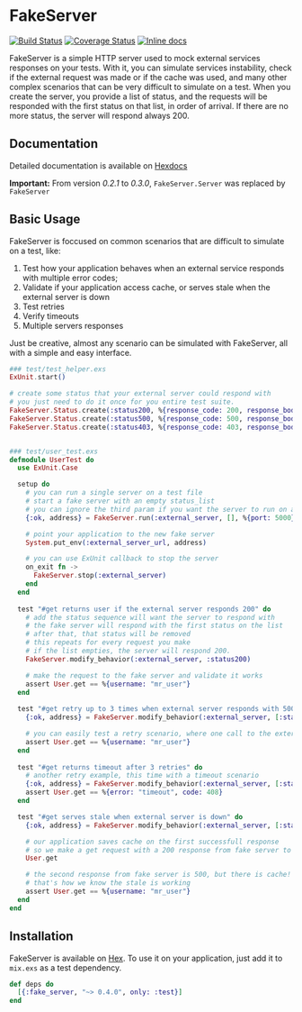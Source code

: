 # FakeServer
[![Build Status](https://travis-ci.org/bernardolins/fake_server.svg?branch=master)](https://travis-ci.org/bernardolins/fake_server)
[![Coverage Status](https://coveralls.io/repos/github/bernardolins/fake_server/badge.svg?branch=master)](https://coveralls.io/github/bernardolins/fake_server?branch=master)
[![Inline docs](http://inch-ci.org/github/bernardolins/fake_server.svg?branch=master&style=shields)](http://inch-ci.org/github/bernardolins/fake_server)

FakeServer is a simple HTTP server used to mock external services responses on your tests. With it, you can simulate services instability, check if the external request was made or if the cache was used, and many other complex scenarios that can be very difficult to simulate on a test. When you create the server, you provide a list of status, and the requests will be responded with the first status on that list, in order of arrival. If there are no more status, the server will respond always 200.

## Documentation
Detailed documentation is available on [Hexdocs](https://hexdocs.pm/fake_server/0.4.0)


**Important:** From version *0.2.1* to *0.3.0*, `FakeServer.Server` was replaced by `FakeServer`

## Basic Usage

FakeServer is foccused on common scenarios that are difficult to simulate on a test, like:

1. Test how your application behaves when an external service responds with multiple error codes;
2. Validate if your application access cache, or serves stale when the external server is down
3. Test retries
4. Verify timeouts
5. Multiple servers responses

Just be creative, almost any scenario can be simulated with FakeServer, all with a simple and easy interface.

```elixir
### test/test_helper.exs
ExUnit.start()

# create some status that your external server could respond with
# you just need to do it once for you entire test suite.
FakeServer.Status.create(:status200, %{response_code: 200, response_body: ~s<"username": "mr_user">})
FakeServer.Status.create(:status500, %{response_code: 500, response_body: ~s<"error": "internal server error">})
FakeServer.Status.create(:status403, %{response_code: 403, response_body: ~s<"error": "forbidden">})


### test/user_test.exs
defmodule UserTest do
  use ExUnit.Case

  setup do
    # you can run a single server on a test file
    # start a fake server with an empty status_list
    # you can ignore the third param if you want the server to run on a random port
    {:ok, address} = FakeServer.run(:external_server, [], %{port: 5000})

    # point your application to the new fake server
    System.put_env(:external_server_url, address)

    # you can use ExUnit callback to stop the server
    on_exit fn ->
      FakeServer.stop(:external_server)
    end
  end
  
  test "#get returns user if the external server responds 200" do
    # add the status sequence will want the server to respond with
    # the fake server will respond with the first status on the list
    # after that, that status will be removed
    # this repeats for every request you make
    # if the list empties, the server will respond 200.
    FakeServer.modify_behavior(:external_server, :status200)

    # make the request to the fake server and validate it works
    assert User.get == %{username: "mr_user"}
  end
  
  test "#get retry up to 3 times when external server responds with 500" do
    {:ok, address} = FakeServer.modify_behavior(:external_server, [:status500, :status500, :status500, :status200])

    # you can easily test a retry scenario, where one call to the external service makes multiple requests
    assert User.get == %{username: "mr_user"}
  end
  
  test "#get returns timeout after 3 retries" do
    # another retry example, this time with a timeout scenario
    {:ok, address} = FakeServer.modify_behavior(:external_server, [:status500, :status500, :status500, :status500])
    assert User.get == %{error: "timeout", code: 408}
  end

  test "#get serves stale when external server is down" do
    {:ok, address} = FakeServer.modify_behavior(:external_server, [:status200, :status500])

    # our application saves cache on the first successfull response
    # so we make a get request with a 200 response from fake server to save some cache
    User.get

    # the second response from fake server is 500, but there is cache!
    # that's how we know the stale is working
    assert User.get == %{username: "mr_user"}
  end
end
```

## Installation

FakeServer is available on [Hex](https://hex.pm/packages/fake_server/0.4.0). To use it on your application, just add it to `mix.exs` as a test dependency.

```elixir
def deps do
  [{:fake_server, "~> 0.4.0", only: :test}]
end
```
